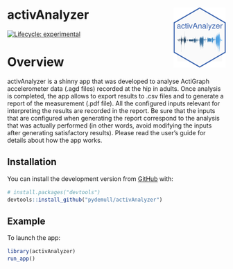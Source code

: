
# activAnalyzer <img src="inst/app/www/favicon.png" align="right" height="138.5" />

<!-- badges: start -->

[![Lifecycle:
experimental](https://img.shields.io/badge/lifecycle-experimental-orange.svg)](https://lifecycle.r-lib.org/articles/stages.html#experimental)
<!-- badges: end -->

# Overview

activAnalyzer is a shinny app that was developed to analyse ActiGraph
accelerometer data (.agd files) recorded at the hip in adults. Once
analysis is completed, the app allows to export results to .csv files
and to generate a report of the measurement (.pdf file). All the
configured inputs relevant for interpreting the results are recorded in
the report. Be sure that the inputs that are configured when generating
the report correspond to the analysis that was actually performed (in
other words, avoid modifying the inputs after generating satisfactory
results). Please read the user’s guide for details about how the app
works.

## Installation

You can install the development version from
[GitHub](https://github.com/) with:

``` r
# install.packages("devtools")
devtools::install_github("pydemull/activAnalyzer")
```

## Example

To launch the app:

``` r
library(activAnalyzer)
run_app()
```
